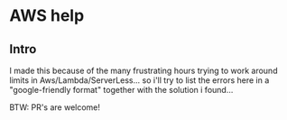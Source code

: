 # AWS help

## Intro

I made this because of the many frustrating hours trying to work around limits in Aws/Lambda/ServerLess... so i'll try to list the errors here in a "google-friendly format" together with the solution i found...

BTW: PR's are welcome!

